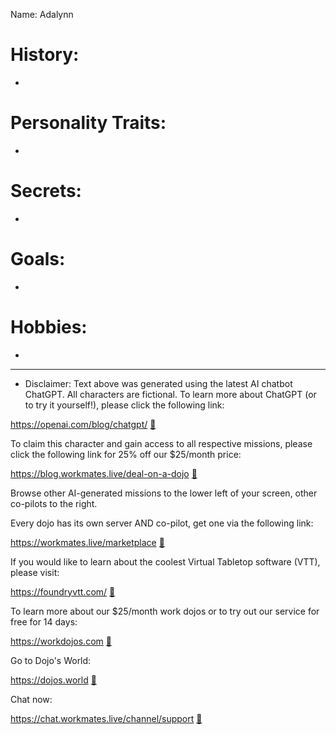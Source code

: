 Name: Adalynn

# History:

-

# Personality Traits:

-

# Secrets:

-


# Goals:

-

# Hobbies:

-

---
* Disclaimer:  Text above was generated using the latest AI chatbot ChatGPT.  All characters are fictional.  To learn more about ChatGPT (or to try it yourself!), please click the following link:

https://openai.com/blog/chatgpt/ [:round_pushpin:](https://openai.com/blog/chatgpt/)

To claim this character and gain access to all respective missions, please click the following link for 25% off our $25/month price:  

https://blog.workmates.live/deal-on-a-dojo [:round_pushpin:](https://blog.workmates.live/deal-on-a-dojo)

Browse other AI-generated missions to the lower left of your screen, other co-pilots to the right.

Every dojo has its own server AND co-pilot, get one via the following link:

https://workmates.live/marketplace [:round_pushpin:](https://workmates.live/marketplace)

If you would like to learn about the coolest Virtual Tabletop software (VTT), please visit:   

https://foundryvtt.com/ [:round_pushpin:](https://foundryvtt.com/)

To learn more about our $25/month work dojos or to try out our service for free for 14 days:   

https://workdojos.com [:round_pushpin:](https://workdojos.com)

Go to Dojo's World:   

https://dojos.world [:round_pushpin:](https://dojos.world)

Chat now:

https://chat.workmates.live/channel/support [:round_pushpin:](https://chat.workmates.live/channel/support)